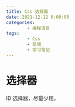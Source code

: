 ```yaml
---
title: Css 选择器
date: 2021-12-12 6:00:00
categories:
        - 编程语言
tags:
        - Css
        - 前端
        - 学习笔记
---
```


# 选择器

ID 选择器，尽量少用，
